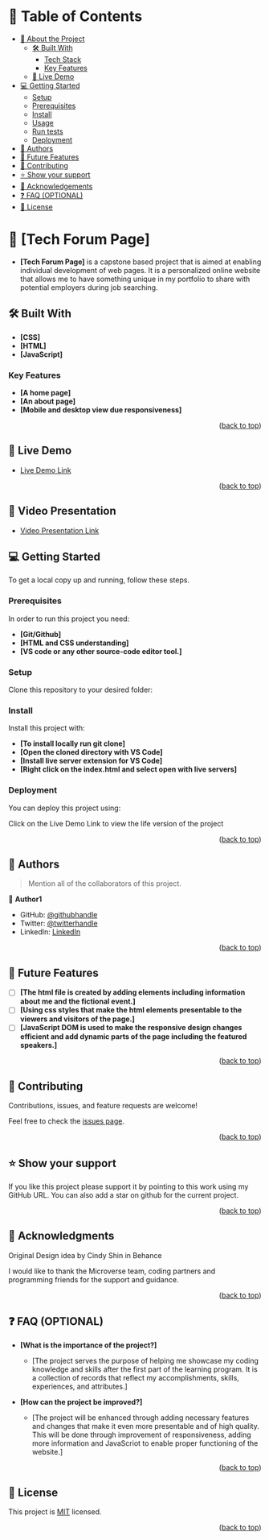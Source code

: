 # 📗 Table of Contents

- [📖 About the Project](#about-project)
  - [🛠 Built With](#built-with)
    - [Tech Stack](#tech-stack)
    - [Key Features](#key-features)
  - [🚀 Live Demo](#live-demo)
- [💻 Getting Started](#getting-started)
  - [Setup](#setup)
  - [Prerequisites](#prerequisites)
  - [Install](#install)
  - [Usage](#usage)
  - [Run tests](#run-tests)
  - [Deployment](#triangular_flag_on_post-deployment)
- [👥 Authors](#authors)
- [🔭 Future Features](#future-features)
- [🤝 Contributing](#contributing)
- [⭐️ Show your support](#support)
- [🙏 Acknowledgements](#acknowledgements)
- [❓ FAQ (OPTIONAL)](#faq)
- [📝 License](#license)

# 📖 [Tech Forum Page] <a name="about-project"></a>

- **[Tech Forum Page]** is a capstone based project that is aimed at enabling individual development of web pages. It is a personalized online website that allows me to have something unique in my portfolio to share with potential employers during job searching.

## 🛠 Built With 

- **[CSS]**
- **[HTML]**
- **[JavaScript]**

### Key Features <a name="key-features"></a>

- **[A home page]**
- **[An about page]**
- **[Mobile and desktop view due responsiveness]**

<p align="right">(<a href="#readme-top">back to top</a>)</p>

## 🚀 Live Demo <a name="live-demo"></a>

- [Live Demo Link]( https://chepkok3.github.io/Tech-Forum/)

<p align="right">(<a href="#readme-top">back to top</a>)</p>

## 🚀 Video Presentation <a name="zoom video"></a>

- [Video Presentation Link]( https://www.loom.com/share/fde2a4d3977641f4b03a9dbf5c43315e)

## 💻 Getting Started <a name="getting-started"></a>

To get a local copy up and running, follow these steps.

### Prerequisites

In order to run this project you need:

- **[Git/Github]**
- **[HTML and CSS understanding]**
- **[VS code or any other source-code editor tool.]**


### Setup

Clone this repository to your desired folder:

### Install

Install this project with:

- **[To install locally run git clone]**
- **[Open the cloned directory with VS Code]**
- **[Install live server extension for VS Code]**
- **[Right click on the index.html and select open with live servers]**

### Deployment

You can deploy this project using:

<a name="getting-started">Click on the Live Demo Link to view the life version of the project</a>

<p align="right">(<a href="#readme-top">back to top</a>)</p>


## 👥 Authors <a name="authors"></a>

> Mention all of the collaborators of this project.

👤 **Author1**

- GitHub: [@githubhandle](https://github.com/chepkok3)
- Twitter: [@twitterhandle](https://twitter.com/home)
- LinkedIn: [LinkedIn](https://www.linkedin.com/in/kibor-stanley-350b8a123/)

<p align="right">(<a href="#readme-top">back to top</a>)</p>


## 🔭 Future Features <a name="future-features"></a>


- [ ] **[The html file is created by adding elements including information about me and the fictional event.]**
- [ ] **[Using css styles that make the html elements presentable to the viewers and visitors of the page.]**
- [ ] **[JavaScript DOM is used to make the responsive design changes efficient and add dynamic parts of the page including the featured speakers.]**

<p align="right">(<a href="#readme-top">back to top</a>)</p>

## 🤝 Contributing <a name="contributing"></a>

Contributions, issues, and feature requests are welcome!

Feel free to check the [issues page](../../issues/).

<p align="right">(<a href="#readme-top">back to top</a>)</p>

## ⭐️ Show your support <a name="support"></a>

If you like this project please support it by pointing to this work using my GitHub URL. You can also add a star on github for the current project.

<p align="right">(<a href="#readme-top">back to top</a>)</p>

## 🙏 Acknowledgments <a name="acknowledgements"></a>

Original Design idea by Cindy Shin in Behance

I would like to thank the Microverse team, coding partners and programming friends for the support and guidance.

<p align="right">(<a href="#readme-top">back to top</a>)</p>

## ❓ FAQ (OPTIONAL) <a name="faq"></a>


- **[What is the importance of the project?]**

  - [The project serves the purpose of helping me showcase my coding knowledge and skills after the first part of the learning program. It is a collection of records that reflect my accomplishments, skills, experiences, and attributes.]

- **[How can the project be improved?]**

  - [The project will be enhanced through adding necessary features and changes that make it even more presentable and of high quality. This will be done through improvement of responsiveness, adding more information and JavaScriot to enable proper functioning of the website.]

<p align="right">(<a href="#readme-top">back to top</a>)</p>


## 📝 License <a name="license"></a>

This project is [MIT](https://github.com/chepkok3/Tech-Forum/blob/aa38f32257e0df2c1d5b2df2c6a12e79e8859794/MIT%20License) licensed.



<p align="right">(<a href="#readme-top">back to top</a>)</p>